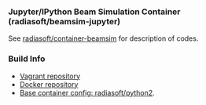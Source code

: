 ### Jupyter/IPython Beam Simulation Container (radiasoft/beamsim-jupyter)
See [radiasoft/container-beamsim](https://github.com/radiasoft/container-beamsim) for
description of codes.

### Build Info

* [Vagrant repository](https://atlas.hashicorp.com/radiasoft/boxes/beamsim)
* [Docker repository](https://hub.docker.com/r/radiasoft/beamsim)
* [Base container config: radiasoft/python2](https://github.com/radiasoft/container-beamsim).
